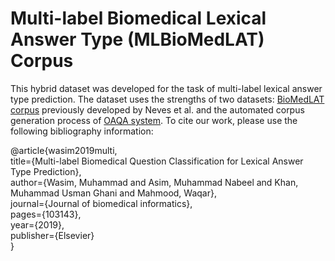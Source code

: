 # Multi-label Biomedical Lexical Answer Type (MLBioMedLAT) Corpus

This hybrid dataset was developed for the task of multi-label lexical answer type prediction. The dataset uses the strengths of two datasets: [BioMedLAT corpus](https://github.com/mariananeves/BioMedLAT) previously developed by Neves et al. and the automated corpus generation process of [OAQA system](https://github.com/oaqa/bioasq). To cite our work, please use the following bibliography information:

@article{wasim2019multi,\
  title={Multi-label Biomedical Question Classification for Lexical Answer Type Prediction},\
  author={Wasim, Muhammad and Asim, Muhammad Nabeel and Khan, Muhammad Usman Ghani and Mahmood, Waqar},\
  journal={Journal of biomedical informatics},\
  pages={103143},\
  year={2019},\
  publisher={Elsevier}\
}
